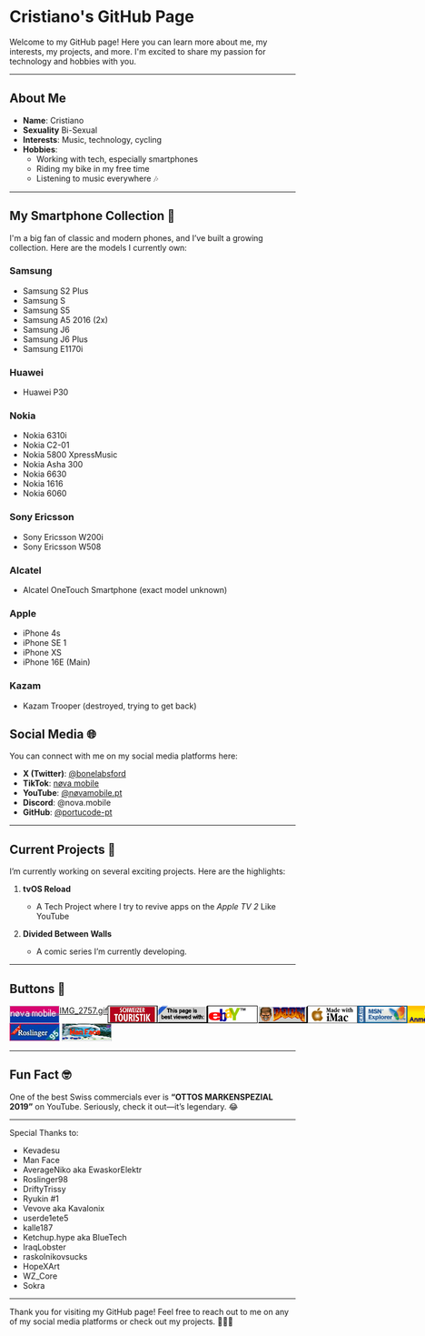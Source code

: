 # Cristiano's GitHub Page

Welcome to my GitHub page! Here you can learn more about me, my interests, my projects, and more. I'm excited to share my passion for technology and hobbies with you.

---

## About Me
- **Name**: Cristiano
- **Sexuality** Bi-Sexual
- **Interests**: Music, technology, cycling  
- **Hobbies**:  
  - Working with tech, especially smartphones  
  - Riding my bike in my free time  
  - Listening to music everywhere 🎶  

---

## My Smartphone Collection 📱
I'm a big fan of classic and modern phones, and I’ve built a growing collection. Here are the models I currently own:

### Samsung
- Samsung S2 Plus  
- Samsung S  
- Samsung S5  
- Samsung A5 2016 (2x)  
- Samsung J6  
- Samsung J6 Plus  
- Samsung E1170i  

### Huawei
- Huawei P30

### Nokia
- Nokia 6310i  
- Nokia C2-01  
- Nokia 5800 XpressMusic  
- Nokia Asha 300  
- Nokia 6630  
- Nokia 1616  
- Nokia 6060  

### Sony Ericsson
- Sony Ericsson W200i  
- Sony Ericsson W508  

### Alcatel
- Alcatel OneTouch Smartphone (exact model unknown)  

### Apple
- iPhone 4s
- iPhone SE 1
- iPhone XS
- iPhone 16E (Main)

### Kazam
- Kazam Trooper (destroyed, trying to get back)

## Social Media 🌐
You can connect with me on my social media platforms here:

- **X (Twitter)**: [@bonelabsford](https://x.com/bonelabsford)  
- **TikTok**: [nøva mobile](https://www.tiktok.com/@novamobile_pt?_t=ZN-8yFgD8X5F70&_r=1)
- **YouTube**: [@nøvamobile.pt](https://www.youtube.com/@nøvamobile.pt)
- **Discord**: @nova.mobile
- **GitHub**: [@portucode-pt](https://github.com/portucode-pt)  

---

## Current Projects 🚀
I’m currently working on several exciting projects. Here are the highlights:

1. **tvOS Reload**  
   - A Tech Project where I try to revive apps on the *Apple TV 2* Like YouTube

2. **Divided Between Walls**  
   - A comic series I’m currently developing.

---

## Buttons 🛜
<!-- ANLEITUNG FÜR BUTTONS!:
Um einen hinzuzufügen mit Link, nutze diese Linie:

<a href="https://link.zur.webseite"><img style="image-rendering: pixelated; image-rendering: crisp-edges;" src="https://link.zum/bild.png"></a>

Falls du einen Button ohne (Hyper)link hinzufügen möchtest, nutze dies:

<img style="image-rendering: pixelated; image-rendering: crisp-edges;" src="https://link.zum/bild.png">

-->
<div style="display: flex;">
   <img style="image-rendering: pixelated; image-rendering: crisp-edges;" src="assets/88x31.gif">
   <a href="https://kevadesu.github.io"><img style="image-rendering: pixelated; image-rendering: crisp-edges;" src="">IMG_2757.gif</a>
   <img style="image-rendering: pixelated; image-rendering: crisp-edges;" src="assets/IMG_2828.gif">
   <img style="image-rendering: pixelated; image-rendering: crisp-edges;" src="assets/IMG_2829.gif">
   <img style="image-rendering: pixelated; image-rendering: crisp-edges;" src="assets/IMG_2830.gif">
   <img style="image-rendering: pixelated; image-rendering: crisp-edges;" src="assets/IMG_2831.gif">
   <img style="image-rendering: pixelated; image-rendering: crisp-edges;" src="assets/IMG_2832.gif">
   <img style="image-rendering: pixelated; image-rendering: crisp-edges;" src="assets/IMG_2833.gif">
   <img style="image-rendering: pixelated; image-rendering: crisp-edges;" src="assets/IMG_2834.gif">
   <img style="image-rendering: pixelated; image-rendering: crisp-edges;" src="assets/IMG_2836.gif">
</div>
<img style="image-rendering: pixelated; image-rendering: crisp-edges;" src="assets/button.jpeg">
<img style="image-rendering: pixelated; image-rendering: crisp-edges;" src="assets/button.gif">

---

## Fun Fact 🤓
One of the best Swiss commercials ever is **“OTTOS MARKENSPEZIAL 2019”** on YouTube. Seriously, check it out—it’s legendary. 😂  

---
Special Thanks to:
- Kevadesu
- Man Face  
- AverageNiko aka EwaskorElektr
- Roslinger98
- DriftyTrissy
- Ryukin #1  
- Vevove aka Kavalonix
- userde1ete5  
- kalle187  
- Ketchup.hype aka BlueTech
- IraqLobster
- raskolnikovsucks
- HopeXArt
- WZ_Core
- Sokra

---

Thank you for visiting my GitHub page! Feel free to reach out to me on any of my social media platforms or check out my projects. 🚴‍♂️📱
